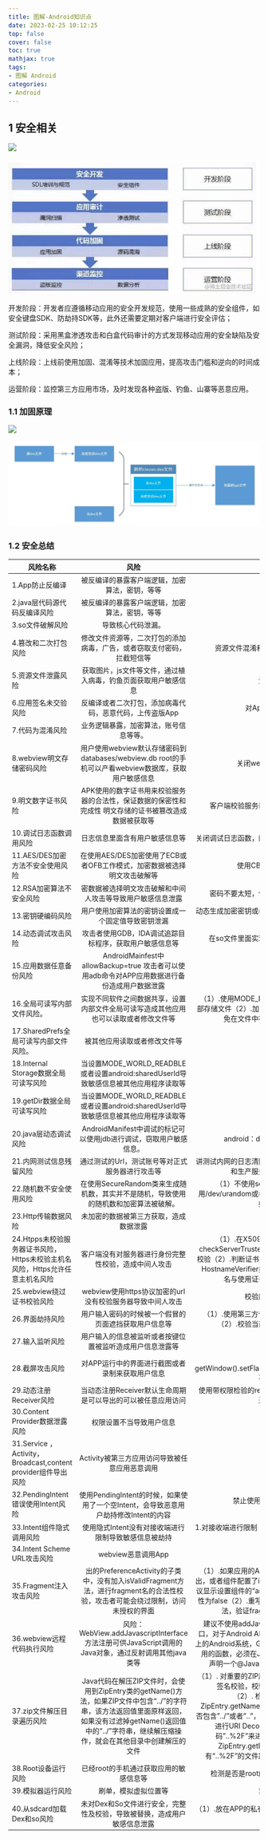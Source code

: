 ```yaml
---
title: 图解-Android知识点
date: 2023-02-25 10:12:25
top: false
cover: false
toc: true
mathjax: true
tags:
- 图解 Android
categories:
- Android
---
```


## 1 安全相关
<img src=security.png width=50%>

![](./%E5%9B%BE%E8%A7%A3-Android%E7%9F%A5%E8%AF%86%E7%82%B9/security.png)

开发阶段：开发者应遵循移动应用的安全开发规范，使用一些成熟的安全组件，如安全键盘SDK、防劫持SDK等，此外还需要定期对客户端进行安全评估；

测试阶段：采用黑盒渗透攻击和白盒代码审计的方式发现移动应用的安全缺陷及安全漏洞，降低安全风险；

上线阶段：上线前使用加固、混淆等技术加固应用，提高攻击门槛和逆向的时间成本；

运营阶段：监控第三方应用市场，及时发现各种盗版、钓鱼、山寨等恶意应用。

### 1.1 加固原理
<img src=safety1.png width=50%>

![](./%E5%9B%BE%E8%A7%A3-Android%E7%9F%A5%E8%AF%86%E7%82%B9/safety1.png)

### 1.2 安全总结
<table>
<thead>
<tr>
<th>风险名称</th>
<th style="text-align:center">风险</th>
<th style="text-align:right">解决方案</th>
</tr>
</thead>
<tbody>
<tr>
<td>1.App防止反编译</td>
<td style="text-align:center">被反编译的暴露客户端逻辑，加密算法，密钥，等等</td>
<td style="text-align:right">加固</td>
</tr>
<tr>
<td>2.java层代码源代码反编译风险</td>
<td style="text-align:center">被反编译的暴露客户端逻辑，加密算法，密钥，等等</td>
<td style="text-align:right">加固 ，混淆</td>
</tr>
<tr>
<td>3.so文件破解风险</td>
<td style="text-align:center">导致核心代码泄漏。</td>
<td style="text-align:right">so文件加固</td>
</tr>
<tr>
<td>4.篡改和二次打包风险</td>
<td style="text-align:center">修改文件资源等，二次打包的添加病毒，广告，或者窃取支付密码，拦截短信等</td>
<td style="text-align:right">资源文件混淆和校验签名的hash值</td>
</tr>
<tr>
<td>5.资源文件泄露风险</td>
<td style="text-align:center">获取图片，js文件等文件，通过植入病毒，钓鱼页面获取用户敏感信息</td>
<td style="text-align:right">资源混淆，加固等等</td>
</tr>
<tr>
<td>6.应用签名未交验风险</td>
<td style="text-align:center">反编译或者二次打包，添加病毒代码，恶意代码，上传盗版App</td>
<td style="text-align:right">对App进行签名证书校验</td>
</tr>
<tr>
<td>7.代码为混淆风险</td>
<td style="text-align:center">业务逻辑暴露，加密算法，账号信息等等。</td>
<td style="text-align:right">混淆（中文混淆）</td>
</tr>
<tr>
<td>8.webview明文存储密码风险</td>
<td style="text-align:center">用户使用webview默认存储密码到databases/webview.db root的手机可以产看webview数据库，获取用户敏感信息</td>
<td style="text-align:right">关闭wenview存储密码功能</td>
</tr>
<tr>
<td>9.明文数字证书风险</td>
<td style="text-align:center">APK使用的数字证书用来校验服务器的合法性，保证数据的保密性和完成性 明文存储的证书被篡改造成数据被获取等</td>
<td style="text-align:right">客户端校验服务器域名和数字证书等</td>
</tr>
<tr>
<td>10.调试日志函数调用风险</td>
<td style="text-align:center">日志信息里面含有用户敏感信息等</td>
<td style="text-align:right">关闭调试日志函数，删除打印的日志信息</td>
</tr>
<tr>
<td>11.AES/DES加密方法不安全使用风险</td>
<td style="text-align:center">在使用AES/DES加密使用了ECB或者OFB工作模式，加密数据被选择明文攻击破解等</td>
<td style="text-align:right">使用CBC和CFB工作模式等</td>
</tr>
<tr>
<td>12.RSA加密算法不安全风险</td>
<td style="text-align:center">密数据被选择明文攻击破解和中间人攻击等导致用户敏感信息泄露</td>
<td style="text-align:right">密码不要太短，使用正确的工作模式</td>
</tr>
<tr>
<td>13.密钥硬编码风险</td>
<td style="text-align:center">用户使用加密算法的密钥设置成一个固定值导致密钥泄漏</td>
<td style="text-align:right">动态生成加密密钥或者将密钥进程分段存储等</td>
</tr>
<tr>
<td>14.动态调试攻击风险</td>
<td style="text-align:center">攻击者使用GDB，IDA调试追踪目标程序，获取用户敏感信息等</td>
<td style="text-align:right">在so文件里面实现对调试进程的监听</td>
</tr>
<tr>
<td>15.应用数据任意备份风险</td>
<td style="text-align:center">AndroidMainfest中allowBackup=true 攻击者可以使用adb命令对APP应用数据进行备份造成用户数据泄露</td>
<td style="text-align:right">allowBackup=false</td>
</tr>
<tr>
<td>16.全局可读写内部文件风险。</td>
<td style="text-align:center">实现不同软件之间数据共享，设置内部文件全局可读写造成其他应用也可以读取或者修改文件等</td>
<td style="text-align:right">（1）.使用MODE_PRIVATE模式创建内部存储文件（2）.加密存储敏感数据3.避免在文件中存储明文和敏感信息</td>
</tr>
<tr>
<td>17.SharedPrefs全局可读写内部文件风险。</td>
<td style="text-align:center">被其他应用读取或者修改文件等</td>
<td style="text-align:right">使用正确的权限</td>
</tr>
<tr>
<td>18.Internal Storage数据全局可读写风险</td>
<td style="text-align:center">当设置MODE_WORLD_READBLE或者设置android:sharedUserId导致敏感信息被其他应用程序读取等</td>
<td style="text-align:right">设置正确的模式等</td>
</tr>
<tr>
<td>19.getDir数据全局可读写风险</td>
<td style="text-align:center">当设置MODE_WORLD_READBLE或者设置android:sharedUserId导致敏感信息被其他应用程序读取等</td>
<td style="text-align:right">设置正确的模式等</td>
</tr>
<tr>
<td>20.java层动态调试风险</td>
<td style="text-align:center">AndroidManifest中调试的标记可以使用jdb进行调试，窃取用户敏感信息。</td>
<td style="text-align:right">android：debuggable=“false”</td>
</tr>
<tr>
<td>21.内网测试信息残留风险</td>
<td style="text-align:center">通过测试的Url，测试账号等对正式服务器进行攻击等</td>
<td style="text-align:right">讲测试内网的日志清除，或者测试服务器和生产服务器不要使用同一个</td>
</tr>
<tr>
<td>22.随机数不安全使用风险</td>
<td style="text-align:center">在使用SecureRandom类来生成随机数，其实并不是随机，导致使用的随机数和加密算法被破解。</td>
<td style="text-align:right">（1）不使用setSeed方法（2）使用/dev/urandom或者/dev/random来初始化伪随机数生成器</td>
</tr>
<tr>
<td>23.Http传输数据风险</td>
<td style="text-align:center">未加密的数据被第三方获取，造成数据泄露</td>
<td style="text-align:right">使用Hpps</td>
</tr>
<tr>
<td>24.Htpps未校验服务器证书风险，Https未校验主机名风险，Https允许任意主机名风险</td>
<td style="text-align:center">客户端没有对服务器进行身份完整性校验，造成中间人攻击</td>
<td style="text-align:right">（1）.在X509TrustManager中的checkServerTrusted方法对服务器进行校验（2）.判断证书是否过期（3）.使用HostnameVerifier类检查证书中的主机名与使用证书的主机名是否一致</td>
</tr>
<tr>
<td>25.webview绕过证书校验风险</td>
<td style="text-align:center">webview使用https协议加密的url没有校验服务器导致中间人攻击</td>
<td style="text-align:right">校验服务器证书时候正确</td>
</tr>
<tr>
<td>26.界面劫持风险</td>
<td style="text-align:center">用户输入密码的时候被一个假冒的页面遮挡获取用户信息等</td>
<td style="text-align:right">（1）.使用第三方专业防界面劫持SDK（2）.校验当前是否是自己的页面</td>
</tr>
<tr>
<td>27.输入监听风险</td>
<td style="text-align:center">用户输入的信息被监听或者按键位置被监听造成用户信息泄露等</td>
<td style="text-align:right">自定义键盘</td>
</tr>
<tr>
<td>28.截屏攻击风险</td>
<td style="text-align:center">对APP运行中的界面进行截图或者录制来获取用户信息</td>
<td style="text-align:right">添加属性getWindow().setFlags(FLAG_SECURE)不让用户截图和录屏</td>
</tr>
<tr>
<td>29.动态注册Receiver风险</td>
<td style="text-align:center">当动态注册Receiver默认生命周期是可以导出的可以被任意应用访问</td>
<td style="text-align:right">使用带权限检验的registerReceiver API进行动态广播的注册</td>
</tr>
<tr>
<td>30.Content Provider数据泄露风险</td>
<td style="text-align:center">权限设置不当导致用户信息</td>
<td style="text-align:right">正确的使用权限</td>
</tr>
<tr>
<td>31.Service ，Activity，Broadcast,content provider组件导出风险</td>
<td style="text-align:center">Activity被第三方应用访问导致被任意应用恶意调用</td>
<td style="text-align:right">自定义权限</td>
</tr>
<tr>
<td>32.PendingIntent错误使用Intent风险</td>
<td style="text-align:center">使用PendingIntent的时候，如果使用了一个空Intent，会导致恶意用户劫持修改Intent的内容</td>
<td style="text-align:right">禁止使用一个空Intent去构造PendingIntent</td>
</tr>
<tr>
<td>33.Intent组件隐式调用风险</td>
<td style="text-align:center">使用隐式Intent没有对接收端进行限制导致敏感信息被劫持</td>
<td style="text-align:right">1.对接收端进行限制 2.建议使用显示调用方式发送Intent</td>
</tr>
<tr>
<td>34.Intent Scheme URL攻击风险</td>
<td style="text-align:center">webview恶意调用App</td>
<td style="text-align:right">对Intent做安全限制</td>
</tr>
<tr>
<td>35.Fragment注入攻击风险</td>
<td style="text-align:center">出的PreferenceActivity的子类中，没有加入isValidFragment方法，进行fragment名的合法性校验，攻击者可能会绕过限制，访问未授权的界面</td>
<td style="text-align:right">（1）.如果应用的Activity组件不必要导出，或者组件配置了intent filter标签，建议显示设置组件的“android:exported”属性为false（2）.重写isValidFragment方法，验证fragment来源的正确性</td>
</tr>
<tr>
<td>36.webview远程代码执行风险</td>
<td style="text-align:center">风险：WebView.addJavascriptInterface方法注册可供JavaScript调用的Java对象，通过反射调用其他java类等</td>
<td style="text-align:right">建议不使用addJavascriptInterface接口，对于Android API Level为17或者以上的Android系统，Google规定允许被调用的函数，必须在Java的远程方法上面声明一个@JavascriptInterface注解</td>
</tr>
<tr>
<td>37.zip文件解压目录遍历风险</td>
<td style="text-align:center">Java代码在解压ZIP文件时，会使用到ZipEntry类的getName()方法，如果ZIP文件中包含“../”的字符串，该方法返回值里面原样返回，如果没有过滤掉getName()返回值中的“../”字符串，继续解压缩操作，就会在其他目录中创建解压的文件</td>
<td style="text-align:right">（1）. 对重要的ZIP压缩包文件进行数字签名校验，校验通过才进行解压。 （2）. 检查Zip压缩包中使用ZipEntry.getName()获取的文件名中是否包含”../”或者”..”，检查”../”的时候不必进行URI Decode（以防通过URI编码”..%2F”来进行绕过），测试发现ZipEntry.getName()对于Zip包中有“..%2F”的文件路径不会进行处理。</td>
</tr>
<tr>
<td>38.Root设备运行风险</td>
<td style="text-align:center">已经root的手机通过获取应用的敏感信息等</td>
<td style="text-align:right">检测是否是root的手机禁止应用启动</td>
</tr>
<tr>
<td>39.模拟器运行风险</td>
<td style="text-align:center">刷单，模拟虚拟位置等</td>
<td style="text-align:right">禁止在虚拟器上运行</td>
</tr>
<tr>
<td>40.从sdcard加载Dex和so风险</td>
<td style="text-align:center">未对Dex和So文件进行安全，完整性及校验，导致被替换，造成用户敏感信息泄露</td>
<td style="text-align:right">（1）.放在APP的私有目录    （2）.对文件进行完成性校验。</td>
</tr>
</tbody>
</table>